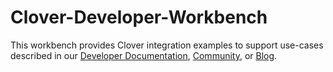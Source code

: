 # Clover-Developer-Workbench
This workbench provides Clover integration examples to support use-cases described in our [Developer Documentation](docs.clover.com), [Community](https://community.clover.com/), or [Blog](https://medium.com/clover-platform-blog).
